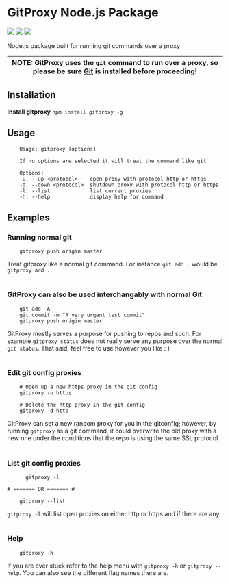 # GitProxy Node.js Package

![](https://img.shields.io/npm/dw/@swimauger/gitproxy?style=for-the-badge)
![](https://img.shields.io/npm/v/@swimauger/gitproxy?style=for-the-badge)
![](https://img.shields.io/github/license/swimauger/gitproxy?style=for-the-badge)

Node.js package built for running git commands over a proxy

| NOTE: GitProxy uses the `git` command to run over a proxy, so please be sure [Git](https://git-scm.com/downloads) is installed before proceeding! |
| :-----------------------------------------------------------------------------------------------------------------------------------------------: |


## Installation

**Install gitproxy**
`npm install gitproxy -g`

## Usage
```
    Usage: gitproxy [options]

    If no options are selected it will treat the command like git

    Options:
    -u, --up <protocol>    open proxy with protocol http or https
    -d, --down <protocol>  shutdown proxy with protocol http or https
    -l, --list             list current proxies
    -h, --help             display help for command
```
## Examples

### Running normal git
```Shell
    gitproxy push origin master
```
Treat gitproxy like a normal git command. For instance `git add .` would be `gitproxy add .`

#

### GitProxy can also be used interchangably with normal Git
```Shell
    git add -A
    git commit -m "A very urgent test commit"
    gitproxy push origin master
```
GitProxy mostly serves a purpose for pushing to repos and such. For example `gitproxy status` does not really serve any purpose over the normal `git status`. That said, feel free to use however you like : )

#

### Edit git config proxies
```Shell
    # Open up a new https proxy in the git config
    gitproxy -u https

    # Delete the http proxy in the git config
    gitproxy -d http
```
GitProxy can set a new random proxy for you in the gitconfig; however, by running `gitproxy` as a git command, it could overwrite the old proxy with a new one under the conditions that the repo is using the same SSL protocol

#

### List git config proxies
```Shell
      gitproxy -l

# ======= OR ======= #

    gitproxy --list
```
`gitproxy -l` will list open proxies on either http or https and if there are any.

#

### Help
```Shell
    gitproxy -h
```
If you are ever stuck refer to the help menu with `gitproxy -h` or `gitproxy --help`. You can also see the different flag names there are.